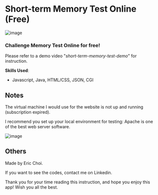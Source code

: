 # Short-term Memory Test Online (Free)
![image](https://user-images.githubusercontent.com/39285147/151662540-0d3e9d1c-e561-4cf7-80be-36170324b954.png)

### Challenge Memory Test Online for free!

Please refer to a demo video "*short-term-memory-test-demo*" for instruction.

**Skills Used**:
- Javascript, Java, HTML/CSS, JSON, CGI

## Notes
The virtual machine I would use for the website is not up and running (subscription expired).

I recommend you set up your local environment for testing: Apache is one of the best web server software.

![image](https://user-images.githubusercontent.com/39285147/151662474-d6de8ea8-16ea-4578-8fa6-394534be63a9.png)

## Others
Made by Eric Choi.

If you want to see the codes, contact me on Linkedin.

Thank you for your time reading this instruction, and hope you enjoy this app! Wish you all the best.
